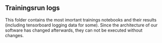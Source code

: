 ## Trainingsrun logs

This folder contains the most imortant trainings notebooks and their results (including tensorboard logging data for some). Since the architecture of our software has changed afterwards, they can not be executed without changes.
